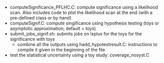 - computeSignificance_PFLHC.C: compute significance using a likelihood scan. Also includes code to plot the likelihood scan at the end (with a pre-defined class or by hand)
- computeSignif.C: compute singificance using hypothesis testing (toys or asymptotic approximation; default = toys)
- submit_jobs_signif.sh: submits jobs on lxplus for the toys for the significance with toys
  - combine all the outputs using hadd_hypotestresult.C: instructions to compile it given in the beginning of the file
- test the statistical uncertainty using a toy study: coverage_nosyst.C

